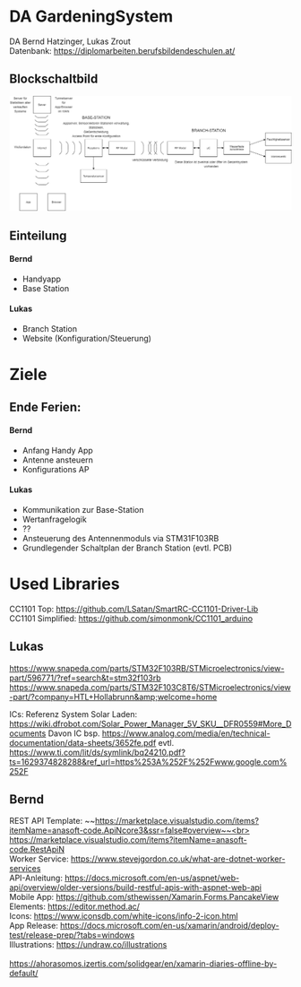 # DA GardeningSystem
DA Bernd Hatzinger, Lukas Zrout<br>
Datenbank: https://diplomarbeiten.berufsbildendeschulen.at/

## Blockschaltbild
<img src="./Aufgabenstellung/SmartGardeningSystem_V2.png">

## Einteilung
#### Bernd
- Handyapp
- Base Station
#### Lukas
- Branch Station
- Website (Konfiguration/Steuerung)

# Ziele
## Ende Ferien:
#### Bernd
- Anfang Handy App
- Antenne ansteuern
- Konfigurations AP
#### Lukas
- Kommunikation zur Base-Station
- Wertanfragelogik
- ??
- Ansteuerung des Antennenmoduls via STM31F103RB
- Grundlegender Schaltplan der Branch Station (evtl. PCB)

# Used Libraries
CC1101 Top: https://github.com/LSatan/SmartRC-CC1101-Driver-Lib<br>
	CC1101 Simplified: https://github.com/simonmonk/CC1101_arduino<br>

## Lukas
https://www.snapeda.com/parts/STM32F103RB/STMicroelectronics/view-part/596771/?ref=search&t=stm32f103rb
https://www.snapeda.com/parts/STM32F103C8T6/STMicroelectronics/view-part/?company=HTL+Hollabrunn&amp;welcome=home

ICs:
Referenz System Solar Laden: https://wiki.dfrobot.com/Solar_Power_Manager_5V_SKU__DFR0559#More_Documents
Davon IC bsp. https://www.analog.com/media/en/technical-documentation/data-sheets/3652fe.pdf
evtl. https://www.ti.com/lit/ds/symlink/bq24210.pdf?ts=1629374828288&ref_url=https%253A%252F%252Fwww.google.com%252F
## Bernd
REST API Template: ~~https://marketplace.visualstudio.com/items?itemName=anasoft-code.ApiNcore3&ssr=false#overview~~<br>
                   https://marketplace.visualstudio.com/items?itemName=anasoft-code.RestApiN<br>
Worker Service: https://www.stevejgordon.co.uk/what-are-dotnet-worker-services<br>
API-Anleitung: https://docs.microsoft.com/en-us/aspnet/web-api/overview/older-versions/build-restful-apis-with-aspnet-web-api<br>
Mobile App: https://github.com/sthewissen/Xamarin.Forms.PancakeView<br>
Elements: https://editor.method.ac/<br>
Icons: https://www.iconsdb.com/white-icons/info-2-icon.html<br>
App Release: https://docs.microsoft.com/en-us/xamarin/android/deploy-test/release-prep/?tabs=windows<br>
Illustrations: https://undraw.co/illustrations<br><br>
https://ahorasomos.izertis.com/solidgear/en/xamarin-diaries-offline-by-default/
